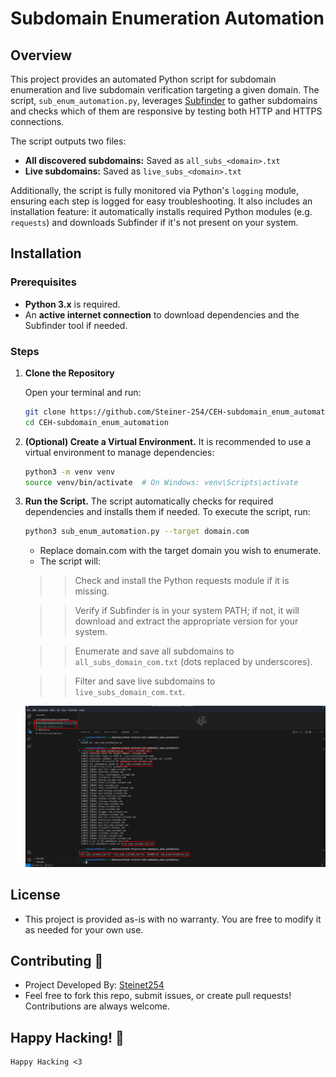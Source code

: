 # Subdomain Enumeration Automation

## Overview

This project provides an automated Python script for subdomain enumeration and live subdomain verification targeting a given domain. The script, `sub_enum_automation.py`, leverages [Subfinder](https://github.com/projectdiscovery/subfinder) to gather subdomains and checks which of them are responsive by testing both HTTP and HTTPS connections.

The script outputs two files:
- **All discovered subdomains:** Saved as `all_subs_<domain>.txt`
- **Live subdomains:** Saved as `live_subs_<domain>.txt`

Additionally, the script is fully monitored via Python's `logging` module, ensuring each step is logged for easy troubleshooting. It also includes an installation feature: it automatically installs required Python modules (e.g. `requests`) and downloads Subfinder if it's not present on your system.

## Installation

### Prerequisites

- **Python 3.x** is required.
- An **active internet connection** to download dependencies and the Subfinder tool if needed.

### Steps

1. **Clone the Repository**

   Open your terminal and run:
   ```bash
   git clone https://github.com/Steiner-254/CEH-subdomain_enum_automation.git
   cd CEH-subdomain_enum_automation
   ```
2. **(Optional) Create a Virtual Environment.** It is recommended to use a virtual environment to manage dependencies:
   ```bash
   python3 -m venv venv
   source venv/bin/activate  # On Windows: venv\Scripts\activate
   ```
3. **Run the Script.**
The script automatically checks for required dependencies and installs them if needed. To execute the script, run:
   ```bash
   python3 sub_enum_automation.py --target domain.com
   ```
   - Replace domain.com with the target domain you wish to enumerate.
   - The script will:
   
   >> Check and install the Python requests module if it is missing.
   
   >> Verify if Subfinder is in your system PATH; if not, it will download and extract the appropriate version for your system.
   
   >> Enumerate and save all subdomains to `all_subs_domain_com.txt` (dots replaced by underscores).
   
   >> Filter and save live subdomains to `live_subs_domain_com.txt`.

   ![Proof Of Working Script](images/poc.png)

## License
- This project is provided as-is with no warranty. You are free to modify it as needed for your own use.

## Contributing 🤝
- Project Developed By: [Steinet254](https://twitter.com/Steiner254)
- Feel free to fork this repo, submit issues, or create pull requests! Contributions are always welcome.

## Happy Hacking! 🚀

```vbet
Happy Hacking <3
```
